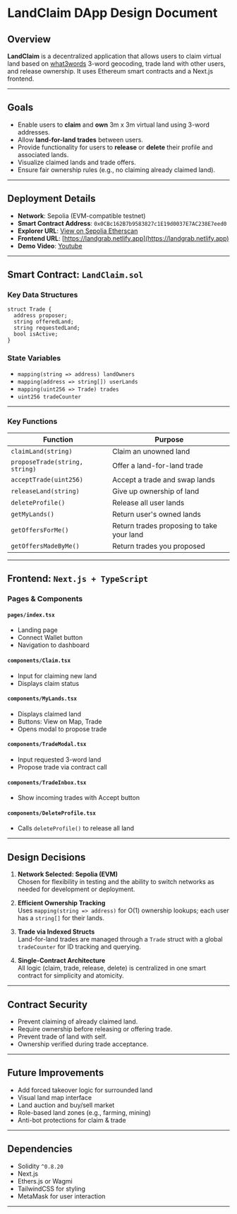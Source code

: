 # LandClaim DApp Design Document

## Overview

**LandClaim** is a decentralized application that allows users to claim virtual land based on [what3words](https://what3words.com/) 3-word geocoding, trade land with other users, and release ownership. It uses Ethereum smart contracts and a Next.js frontend.

---

## Goals

- Enable users to **claim** and **own** 3m x 3m virtual land using 3-word addresses.
- Allow **land-for-land trades** between users.
- Provide functionality for users to **release** or **delete** their profile and associated lands.
- Visualize claimed lands and trade offers.
- Ensure fair ownership rules (e.g., no claiming already claimed land).

---

## Deployment Details

- **Network**: Sepolia (EVM-compatible testnet)  
- **Smart Contract Address**: `0x0CBc162B7b9583827c1E19d0037E7AC238E7eed0`  
- **Explorer URL**: [View on Sepolia Etherscan](https://sepolia.etherscan.io/address/0x0CBc162B7b9583827c1E19d0037E7AC238E7eed0)  
- **Frontend URL**: [https://landgrab.netlify.app](https://landgrab.netlify.app)
- **Demo Video**: [Youtube](https://youtu.be/bsApuF0n-Gs)

---

## Smart Contract: `LandClaim.sol`

### Key Data Structures

```solidity
struct Trade {
  address proposer;
  string offeredLand;
  string requestedLand;
  bool isActive;
}
```

### State Variables

- `mapping(string => address) landOwners`
- `mapping(address => string[]) userLands`
- `mapping(uint256 => Trade) trades`
- `uint256 tradeCounter`

---

### Key Functions

| Function | Purpose |
|---------|---------|
| `claimLand(string)` | Claim an unowned land |
| `proposeTrade(string, string)` | Offer a land-for-land trade |
| `acceptTrade(uint256)` | Accept a trade and swap lands |
| `releaseLand(string)` | Give up ownership of land |
| `deleteProfile()` | Release all user lands |
| `getMyLands()` | Return user's owned lands |
| `getOffersForMe()` | Return trades proposing to take your land |
| `getOffersMadeByMe()` | Return trades you proposed |

---

## Frontend: `Next.js + TypeScript`

### Pages & Components

#### `pages/index.tsx`
- Landing page
- Connect Wallet button
- Navigation to dashboard

#### `components/Claim.tsx`
- Input for claiming new land
- Displays claim status

#### `components/MyLands.tsx`
- Displays claimed land
- Buttons: View on Map, Trade
- Opens modal to propose trade

#### `components/TradeModal.tsx`
- Input requested 3-word land
- Propose trade via contract call

#### `components/TradeInbox.tsx`
- Show incoming trades with Accept button

#### `components/DeleteProfile.tsx`
- Calls `deleteProfile()` to release all land

---

## Design Decisions

1. **Network Selected: Sepolia (EVM)**  
   Chosen for flexibility in testing and the ability to switch networks as needed for development or deployment.

2. **Efficient Ownership Tracking**  
   Uses `mapping(string => address)` for O(1) ownership lookups; each user has a `string[]` for their lands.

3. **Trade via Indexed Structs**  
   Land-for-land trades are managed through a `Trade` struct with a global `tradeCounter` for ID tracking and querying.

4. **Single-Contract Architecture**  
   All logic (claim, trade, release, delete) is centralized in one smart contract for simplicity and atomicity.

---

## Contract Security

- Prevent claiming of already claimed land.
- Require ownership before releasing or offering trade.
- Prevent trade of land with self.
- Ownership verified during trade acceptance.

---

## Future Improvements

- Add forced takeover logic for surrounded land
- Visual land map interface
- Land auction and buy/sell market
- Role-based land zones (e.g., farming, mining)
- Anti-bot protections for claim & trade

---

## Dependencies

- Solidity `^0.8.20`
- Next.js
- Ethers.js or Wagmi
- TailwindCSS for styling
- MetaMask for user interaction

---
